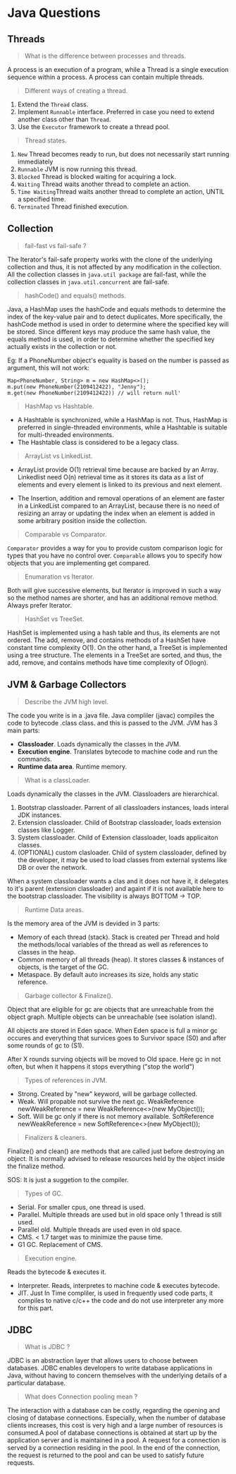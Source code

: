 # Java Questions

## Threads
> What is the difference between processes and threads.

A process is an execution of a program, while a Thread is a single execution sequence within a process. A process can contain multiple threads.

> Different ways of creating a thread.

1. Extend the ```Thread``` class.
2. Implement ```Runnable``` interface. Preferred in case you need to extend another class other than ```Thread```.
3. Use the ```Executor``` framework to create a thread pool.

> Thread states.

1. ```New```  Thread becomes ready to run, but does not necessarily start running immediately
2. ```Runnable``` JVM is now running this thread.
3. ```Blocked``` Thread is blocked waiting for acquiring a lock.
4. ```Waiting``` Thread waits another thread to complete an action.
5. ```Time Waiting```Thread waits another thread to complete an action, UNTIL a specified time.
6. ```Terminated``` Thread finished execution.


## Collection
> fail-fast vs fail-safe ?

The Iterator's fail-safe property works with the clone of the underlying collection and thus, it is not affected by any modification in the collection. All the collection classes in ```java.util package``` are fail-fast, while the collection classes in ```java.util.concurrent``` are fail-safe.

> hashCode() and equals() methods.

 Java, a HashMap uses the hashCode and equals methods to determine the index of the key-value pair and to detect duplicates. More specifically, the hashCode method is used in order to determine where the specified key will be stored. Since different keys may produce the same hash value, the equals method is used, in order to determine whether the specified key actually exists in the collection or not.
 
Eg: If a PhoneNumber object's equality is based on the number is passed as argument, this will not work:
```
Map<PhoneNumber, String> m = new HashMap<>();
m.put(new PhoneNumber(2109412422), "Jenny");
m.get(new PhoneNumber(2109412422)) // will return null'
```

> HashMap vs Hashtable.

- A Hashtable is synchronized, while a HashMap is not. Thus, HashMap is preferred in single-threaded environments, while a Hashtable is suitable for multi-threaded environments.
- The Hashtable class is considered to be a legacy class.

> ArrayList vs LinkedList.

- ArrayList provide O(1) retrieval time because are backed by an Array. Linkedlist need O(n) retrieval time as it stores its data as a list of elements and every element is linked to its previous and next element.

- The Insertion, addition and removal operations of an element are faster in a LinkedList compared to an ArrayList, because there is no need of resizing an array or updating the index when an element is added in some arbitrary position inside the collection.

> Comparable vs Comparator.

```Comparator``` provides a way for you to provide custom comparison logic for types that you have no control over.
```Comparable``` allows you to specify how objects that you are implementing get compared.

> Enumaration vs Iterator.

Both will give successive elements, but Iterator is improved in such a way so the method names are shorter, and has an additional remove method. Always prefer Iterator.

> HashSet vs TreeSet.

HashSet is implemented using a hash table and thus, its elements are not ordered. The add, remove, and contains methods of a HashSet have constant time complexity O(1). On the other hand, a TreeSet is implemented using a tree structure. The elements in a TreeSet are sorted, and thus, the add, remove, and contains methods have time complexity of O(logn).

## JVM & Garbage Collectors

> Describe the JVM high level.

The code you write is in a .java file. Java compliler (javac) compiles the code to bytecode .class class. and this is passed to the JVM.
JVM has 3 main parts:

- **Classloader**. Loads dynamically the classes in the JVM.
- **Execution engine**. Translates bytecode to machine code and run the commands.
- **Runtime data area**. Runtime memory.

> What is a classLoader.

Loads dynamically the classes in the JVM. Classloaders are hierarchical.

1. Bootstrap classloader. Parrent of all classloaders instances, loads interal JDK instances.
2. Extension classloader. Child of Bootstrap classloader, loads extension classes like Logger.
3. System classloader. Child of Extension classloader, loads applicaiton classes.
4. (OPTIONAL) custom clasloader. Child of system classloader, defined by the developer, it may be used to load classes from external systems like DB or over the network.

When a system classloader wants a clas and it does not have it, it delegates to it's parent (extension classloader) and againt if it is not available here to the bootstrap classloader. The visibility is always BOTTOM -> TOP.

> Runtime Data areas.

Is the memory area of the JVM is devided in 3 parts:
- Memory of each thread (stack). Stack is created per Thread and hold the methods/local variables of the thread as well as references to classes in the heap.
- Common memory of all threads (heap). It stores classes & instances of objects, is the target of the GC.
- Metaspace. By default auto increases its size, holds any static reference.

> Garbage collector & Finalize().

Object that are eligible for gc are objects that are unreachable from the object graph. Multiple objects can be unreachable (see isolation island).

All objects are stored in Eden space. When Eden space is full a minor gc occures and everything that survices goes to Survivor space (S0) and after some rounds of gc to (S1).

After X rounds surving objects will be moved to Old space. Here gc in not often, but when it happens it stops everything ("stop the world")

> Types of references in JVM.

- Strong. Created by "new" keyword, will be garbage collected.
- Weak. Will propable not survive the next gc. WeakReference<MyObject> newWeakReference = new WeakReference<>(new MyObject());
- Soft. Will be gc only if there is not memory available. SoftReference<MyObject> newWeakReference = new SoftReference<>(new MyObject());

> Finalizers & cleaners.

Finalize() and clean() are methods that are called just before destroying an object. It is normally advised to release resources held by the object inside the finalize method. 

SOS: It is just a suggetion to the compiler.

> Types of GC.

- Serial. For smaller cpus, one thread is used.
- Parallel. Multiple threads are used but in old space only 1 thread is still used.
- Parallel old. Multiple threads are used even in old space.
- CMS. < 1.7 target was to minimize the pause time. 
- G1 GC. Replacement of CMS.

> Execution engine.

Reads the bytecode & executes it.

- Interpreter. Reads, interpretes to machine code & executes bytecode.
- JIT. Just In Time compliler, is used in frequently used code parts, it compiles to native c/c++ the code and do not use interpreter any more for this part.

## JDBC

> What is JDBC ? 

JDBC is an abstraction layer that allows users to choose between databases. JDBC enables developers to write database applications in Java, without having to concern themselves with the underlying details of a particular database.

> What does Connection pooling mean ? 

The interaction with a database can be costly, regarding the opening and closing of database connections. Especially, when the number of database clients increases, this cost is very high and a large number of resources is consumed.A pool of database connections is obtained at start up by the application server and is maintained in a pool. A request for a connection is served by a connection residing in the pool. In the end of the connection, the request is returned to the pool and can be used to satisfy future requests.



